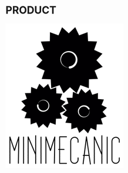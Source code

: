 # PRODUCT
![logo MINIMECANIC](https://github.com/minimecanic/minimecanic.github.io/blob/master/MINIMECANIC-111417-0336-3109.png)



